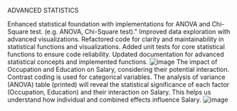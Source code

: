 ADVANCED STATISTICS

Enhanced statistical foundation with implementations for ANOVA and Chi-Square test. (e.g. ANOVA, Chi-Square test)."
Improved data exploration with advanced visualizations.
Refactored code for clarity and maintainability in statistical functions and visualizations.
Added unit tests for core statistical functions to ensure code reliability.
Updated documentation for advanced statistical concepts and implemented functions.
![image](https://github.com/kameshraj333/Projects/assets/162411498/d35dbf76-d9c4-4d9f-b9fd-56f48467338f)
The impact of Occupation and Education on Salary, considering their potential interaction. Contrast coding is used for categorical variables. The analysis of variance (ANOVA) table (printed) will reveal the statistical significance of each factor (Occupation, Education) and their interaction on Salary. This helps us understand how individual and combined effects influence Salary.
![image](https://github.com/kameshraj333/Projects/assets/162411498/9a768191-8465-41af-b2c9-1def157c0759)

